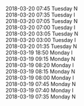 2018-03-20 07:45 Tuesday  N  
2018-03-20 07:35 Tuesday  I  
2018-03-20 07:05 Tuesday  N  
2018-03-20 07:00 Tuesday  I  
2018-03-20 03:05 Tuesday  N  
2018-03-20 03:00 Tuesday  I  
2018-03-20 01:35 Tuesday  N  
2018-03-19 18:50 Monday  I  
2018-03-19 09:15 Monday  N  
2018-03-19 08:20 Monday  I  
2018-03-19 08:15 Monday  N  
2018-03-19 08:00 Monday  I  
2018-03-19 07:45 Monday  N  
2018-03-19 07:40 Monday  I  
2018-03-19 07:35 Monday  N  
